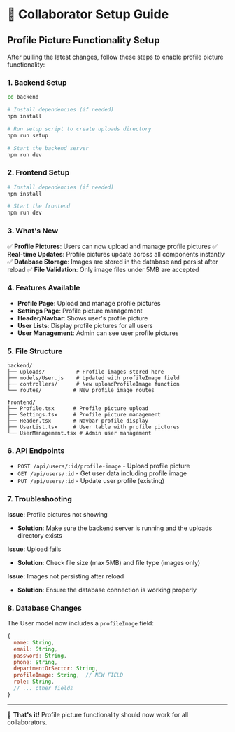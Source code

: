 # 🚀 Collaborator Setup Guide

## Profile Picture Functionality Setup

After pulling the latest changes, follow these steps to enable profile picture functionality:

### 1. Backend Setup

```bash
cd backend

# Install dependencies (if needed)
npm install

# Run setup script to create uploads directory
npm run setup

# Start the backend server
npm run dev
```

### 2. Frontend Setup

```bash
# Install dependencies (if needed)
npm install

# Start the frontend
npm run dev
```

### 3. What's New

✅ **Profile Pictures**: Users can now upload and manage profile pictures
✅ **Real-time Updates**: Profile pictures update across all components instantly
✅ **Database Storage**: Images are stored in the database and persist after reload
✅ **File Validation**: Only image files under 5MB are accepted

### 4. Features Available

- **Profile Page**: Upload and manage profile pictures
- **Settings Page**: Profile picture management
- **Header/Navbar**: Shows user's profile picture
- **User Lists**: Display profile pictures for all users
- **User Management**: Admin can see user profile pictures

### 5. File Structure

```
backend/
├── uploads/          # Profile images stored here
├── models/User.js    # Updated with profileImage field
├── controllers/      # New uploadProfileImage function
└── routes/          # New profile image routes

frontend/
├── Profile.tsx      # Profile picture upload
├── Settings.tsx     # Profile picture management
├── Header.tsx       # Navbar profile display
├── UserList.tsx     # User table with profile pictures
└── UserManagement.tsx # Admin user management
```

### 6. API Endpoints

- `POST /api/users/:id/profile-image` - Upload profile picture
- `GET /api/users/:id` - Get user data including profile image
- `PUT /api/users/:id` - Update user profile (existing)

### 7. Troubleshooting

**Issue**: Profile pictures not showing

- **Solution**: Make sure the backend server is running and the uploads directory exists

**Issue**: Upload fails

- **Solution**: Check file size (max 5MB) and file type (images only)

**Issue**: Images not persisting after reload

- **Solution**: Ensure the database connection is working properly

### 8. Database Changes

The User model now includes a `profileImage` field:

```javascript
{
  name: String,
  email: String,
  password: String,
  phone: String,
  departmentOrSector: String,
  profileImage: String,  // NEW FIELD
  role: String,
  // ... other fields
}
```

---

🎉 **That's it!** Profile picture functionality should now work for all collaborators.
